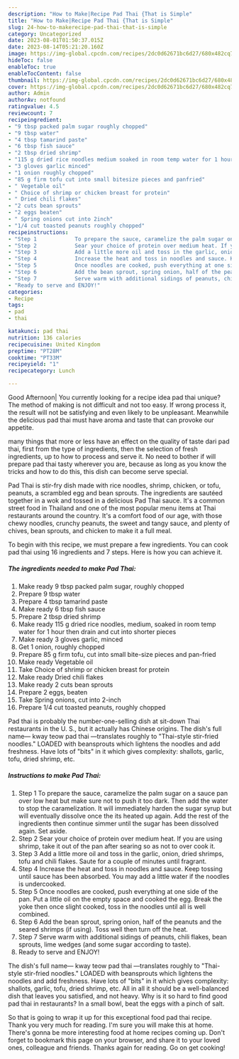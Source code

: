 ```yaml
---
description: "How to Make|Recipe Pad Thai {That is Simple"
title: "How to Make|Recipe Pad Thai {That is Simple"
slug: 24-how-to-makerecipe-pad-thai-that-is-simple
category: Uncategorized
date: 2023-08-01T01:50:37.015Z
date: 2023-08-14T05:21:20.160Z
image: https://img-global.cpcdn.com/recipes/2dc0d62671bc6d27/680x482cq70/pad-thai-recipe-main-photo.jpg
hideToc: false
enableToc: true
enableTocContent: false
thumbnail: https://img-global.cpcdn.com/recipes/2dc0d62671bc6d27/680x482cq70/pad-thai-recipe-main-photo.jpg
cover: https://img-global.cpcdn.com/recipes/2dc0d62671bc6d27/680x482cq70/pad-thai-recipe-main-photo.jpg
author: Admin
authorAv: notfound
ratingvalue: 4.5
reviewcount: 7
recipeingredient:
- "9 tbsp packed palm sugar roughly chopped"
- "9 tbsp water"
- "4 tbsp tamarind paste"
- "6 tbsp fish sauce"
- "2 tbsp dried shrimp"
- "115 g dried rice noodles medium soaked in room temp water for 1 hour then drain and cut into shorter pieces"
- "3 gloves garlic minced"
- "1 onion roughly chopped"
- "85 g firm tofu cut into small bitesize pieces and panfried"
- " Vegetable oil"
- " Choice of shrimp or chicken breast for protein"
- " Dried chili flakes"
- "2 cuts bean sprouts"
- "2 eggs beaten"
- " Spring onions cut into 2inch"
- "1/4 cut toasted peanuts roughly chopped"
recipeinstructions:
- "Step 1            To prepare the sauce, caramelize the palm sugar on a sauce pan over low heat but make sure not to push it too dark. Then add the water to stop the caramelization. It will immediately harden the sugar syrup but will eventually dissolve once the its heated up again. Add the rest of the ingredients then continue simmer until the sugar has been dissolved again. Set aside."
- "Step 2            Sear your choice of protein over medium heat. If you are using shrimp, take it out of the pan after searing so as not to over cook it."
- "Step 3            Add a little more oil and toss in the garlic, onion, dried shrimps, tofu and chili flakes. Saute for a couple of minutes until fragrant."
- "Step 4            Increase the heat and toss in noodles and sauce. Keep tossing until sauce has been absorbed. You may add a little water if the noodles is undercooked."
- "Step 5            Once noodles are cooked, push everything at one side of the pan. Put a little oil on the empty space and cooked the egg. Break the yoke then once slight cooked, toss in the noodles until all is well combined."
- "Step 6            Add the bean sprout, spring onion, half of the peanuts and the seared shrimps (if using). Toss well then turn off the heat."
- "Step 7            Serve warm with additional sidings of peanuts, chili flakes, bean sprouts, lime wedges (and some sugar according to taste)."
- "Ready to serve and ENJOY!"
categories:
- Recipe
tags:
- pad
- thai

katakunci: pad thai 
nutrition: 136 calories
recipecuisine: United Kingdom
preptime: "PT28M"
cooktime: "PT33M"
recipeyield: "1"
recipecategory: Lunch

---
```



Good Afternoon| You currently looking for a recipe idea pad thai unique? The method of making is not difficult and not too easy. If wrong process it, the result will not be satisfying and even likely to be unpleasant. Meanwhile the delicious pad thai must have aroma and taste that can provoke our appetite.






many things that more or less have an effect on the quality of taste dari pad thai, first from the type of ingredients, then the selection of fresh ingredients, up to how to process and serve it. No need to bother if will prepare pad thai tasty wherever you are, because as long as you know the tricks and how to do this, this dish can become serve special.


Pad Thai is stir-fry dish made with rice noodles, shrimp, chicken, or tofu, peanuts, a scrambled egg and bean sprouts. The ingredients are sautéed together in a wok and tossed in a delicious Pad Thai sauce. It&#39;s a common street food in Thailand and one of the most popular menu items at Thai restaurants around the country. It&#39;s a comfort food of our age, with those chewy noodles, crunchy peanuts, the sweet and tangy sauce, and plenty of chives, bean sprouts, and chicken to make it a full meal.


To begin with this recipe, we must prepare a few ingredients. You can cook pad thai using 16 ingredients and 7 steps. Here is how you can achieve it.

<!--inarticleads1-->

##### The ingredients needed to make Pad Thai:

1. Make ready 9 tbsp packed palm sugar, roughly chopped
1. Prepare 9 tbsp water
1. Prepare 4 tbsp tamarind paste
1. Make ready 6 tbsp fish sauce
1. Prepare 2 tbsp dried shrimp
1. Make ready 115 g dried rice noodles, medium, soaked in room temp water for 1 hour then drain and cut into shorter pieces
1. Make ready 3 gloves garlic, minced
1. Get 1 onion, roughly chopped
1. Prepare 85 g firm tofu, cut into small bite-size pieces and pan-fried
1. Make ready  Vegetable oil
1. Take  Choice of shrimp or chicken breast for protein
1. Make ready  Dried chili flakes
1. Make ready 2 cuts bean sprouts
1. Prepare 2 eggs, beaten
1. Take  Spring onions, cut into 2-inch
1. Prepare 1/4 cut toasted peanuts, roughly chopped


Pad thai is probably the number-one-selling dish at sit-down Thai restaurants in the U. S., but it actually has Chinese origins. The dish&#39;s full name— kway teow pad thai —translates roughly to &#34;Thai-style stir-fried noodles.&#34; LOADED with beansprouts which lightens the noodles and add freshness. Have lots of &#34;bits&#34; in it which gives complexity: shallots, garlic, tofu, dried shrimp, etc. 

<!--inarticleads2-->

##### Instructions to make Pad Thai:

1. Step 1            To prepare the sauce, caramelize the palm sugar on a sauce pan over low heat but make sure not to push it too dark. Then add the water to stop the caramelization. It will immediately harden the sugar syrup but will eventually dissolve once the its heated up again. Add the rest of the ingredients then continue simmer until the sugar has been dissolved again. Set aside.
1. Step 2            Sear your choice of protein over medium heat. If you are using shrimp, take it out of the pan after searing so as not to over cook it.
1. Step 3            Add a little more oil and toss in the garlic, onion, dried shrimps, tofu and chili flakes. Saute for a couple of minutes until fragrant.
1. Step 4            Increase the heat and toss in noodles and sauce. Keep tossing until sauce has been absorbed. You may add a little water if the noodles is undercooked.
1. Step 5            Once noodles are cooked, push everything at one side of the pan. Put a little oil on the empty space and cooked the egg. Break the yoke then once slight cooked, toss in the noodles until all is well combined.
1. Step 6            Add the bean sprout, spring onion, half of the peanuts and the seared shrimps (if using). Toss well then turn off the heat.
1. Step 7            Serve warm with additional sidings of peanuts, chili flakes, bean sprouts, lime wedges (and some sugar according to taste).
1. Ready to serve and ENJOY!

The dish&#39;s full name— kway teow pad thai —translates roughly to &#34;Thai-style stir-fried noodles.&#34; LOADED with beansprouts which lightens the noodles and add freshness. Have lots of &#34;bits&#34; in it which gives complexity: shallots, garlic, tofu, dried shrimp, etc. All in all it should be a well-balanced dish that leaves you satisfied, and not heavy. Why is it so hard to find good pad thai in restaurants? In a small bowl, beat the eggs with a pinch of salt. 

So that is going to wrap it up for this exceptional food pad thai recipe. Thank you very much for reading. I'm sure you will make this at home. There's gonna be more interesting food at home recipes coming up. Don't forget to bookmark this page on your browser, and share it to your loved ones, colleague and friends. Thanks again for reading. Go on get cooking!
